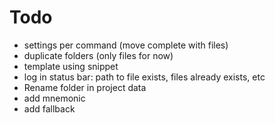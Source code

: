 # Todo

- settings per command (move complete with files)
- duplicate folders (only files for now)
- template using snippet
- log in status bar: path to file exists, files already exists, etc
- Rename folder in project data
- add mnemonic
- add fallback
